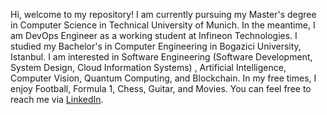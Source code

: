 Hi, welcome to my repository!
I am currently pursuing my Master's degree in Computer Science in Technical University of Munich.
In the meantime, I am DevOps Engineer as a working student at Infineon Technologies.
I studied my Bachelor's in Computer Engineering in Bogazici University, Istanbul.
I am interested in Software Engineering (Software Development, System Design, Cloud Information Systems) , Artificial Intelligence, Computer Vision, Quantum Computing, and Blockchain.
In my free times, I enjoy Football, Formula 1, Chess, Guitar, and Movies.
You can feel free to reach me via [LinkedIn](https://www.linkedin.com/in/barandenizkorkmaz/).

<!---
barandenizkorkmaz/barandenizkorkmaz is a ✨ special ✨ repository because its `README.md` (this file) appears on your GitHub profile.
You can click the Preview link to take a look at your changes.
--->
